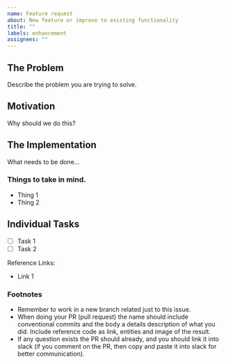 ```yaml
---
name: Feature request
about: New feature or improve to existing functionality
title: ""
labels: enhancement
assignees: ""
---
```


## The Problem

Describe the problem you are trying to solve.

## Motivation

Why should we do this?

## The Implementation

What needs to be done...

### Things to take in mind.

- Thing 1
- Thing 2

## Individual Tasks

- [ ] Task 1
- [ ] Task 2

Reference Links:

- Link 1

### Footnotes

- Remember to work in a new branch related just to this issue.
- When doing your PR (pull request) the name should include conventional commits and the body a details description of what you did. Include reference code as link, entities and image of the result.
- If any question exists the PR should already, and you should link it into slack (if you comment on the PR, then copy and paste it into slack for better communication).
